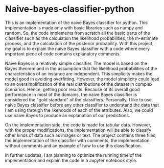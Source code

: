 # Naive-bayes-classifier-python
This is an implementation of the naive Bayes classifier for python. This implementation is made only with basic libraries such as numpy and random. So, the code implements from scratch all the basic parts of the classifier such as the calculation the likelihood probabilities, the m-estimate process, and the calculation of the posterior probability.
With this project, my goal is to explain the naive Bayes classifier with a code where every important piece of code contains explanatory comments.

Naive Bayes is a relatively simple classifier. The model is based on the Bayes theorem and in the assumption that the likelihood probabilities of the characteristics of an instance are independent. This simplicity makes the model good in avoiding overfitting. However, the model simplicity could lead to an oversimplification of the real distributions of the dataset in complex scenarios. Hence, getting poor results. Because of its overall good performance in most of the domains, the naive Bayes classifier is considered the "gold standard" of the classifiers. Personally, I like to use naive Bayes classifier before any other classifier to understand the data that I am using through the likehoods of each of the attributes. Also, we could use naive Bayes to produce an explanation of our predictions.

On the implementation side, the code is made for tabular data. However, with the proper modifications, the implementation will be able to classify other kinds of data such as images or text. The project contains three files, the implementation of the classifier with comments, the implementation without comments and an example of how to use this classification. 

In further updates, I am planning to optimize the running time of the implementation and explain the code in a Jupyter notebook style.
